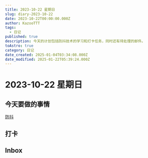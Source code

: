 ```yaml
---
title: 2023-10-22 星期日
slug: diary-2023-10-22
date: 2023-10-22T00:00:00.000Z
author: KazooTTT
tags:
  - 日记
published: true
description: 今天的计划包括防抖技术的学习和打卡任务，同时还有待处理的邮件。
toAstro: true
category: 日记
date_created: 2025-01-04T03:34:08.000Z
date_modified: 2025-01-22T05:39:24.000Z
---
```


# 2023-10-22 星期日

<!-- start of weread -->
<!-- end of weread -->

## 今天要做的事情

[防抖](https://notes.kazoottt.top/05-临时/01-草稿箱/防抖.md)

## 打卡

## Inbox
